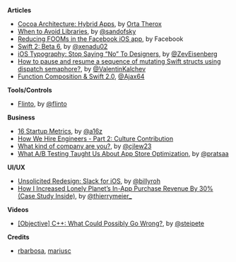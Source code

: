 **Articles**

* [Cocoa Architecture: Hybrid Apps](http://artsy.github.io/blog/2015/08/24/Cocoa-Architecture:-Hybrid-Apps/), by [Orta Therox](http://twitter.com/orta)
* [When to Avoid Libraries](https://sandofsky.com/blog/third-party-libraries.html), by [@sandofsky](https://twitter.com/sandofsky)
* [Reducing FOOMs in the Facebook iOS app](https://code.facebook.com/posts/1146930688654547/reducing-fooms-in-the-facebook-ios-app/), by Facebook
* [Swift 2: Beta 6](http://www.russbishop.net/swift-2-beta-6), by [@xenadu02](https://twitter.com/xenadu02)
* [iOS Typography: Stop Saying “No” To Designers](http://www.raizlabs.com/dev/2015/08/advanced-ios-typography/), by [@ZevEisenberg](https://twitter.com/ZevEisenberg)
* [How to pause and resume a sequence of mutating Swift structs using dispatch semaphore?](https://medium.com/@valentinkalchev/how-to-pause-and-resume-a-sequence-of-mutating-swift-structs-using-dispatch-semaphore-fc98eca55c0), by [@ValentinKalchev](https://twitter.com/ValentinKalchev)
* [Function Composition & Swift 2.0](https://medium.com/@Ajax64/function-composition-swift-2-0-9884330cdc1b), [@Ajax64](https://twitter.com/Ajax64)

**Tools/Controls**

* [Flinto](https://www.flinto.com/mac), by [@flinto](https://twitter.com/flinto)


**Business**

* [16 Startup Metrics](http://a16z.com/2015/08/21/16-metrics/), by [@a16z](https://twitter.com/a16z)
* [How We Hire Engineers - Part 2: Culture Contribution](https://blog.intercom.io/how-we-hire-engineers-part-2-culture-contribution/)
* [What kind of company are you?](https://signalvnoise.com/posts/3920-what-kind-of-company-are-you), by [@cjlew23](https://twitter.com/cjlew23)
* [What A/B Testing Taught Us About App Store Optimization](http://www.smashingmagazine.stfi.re/2015/08/ab-testing-taught-app-store-optimization/), by [@pratsaa](https://twitter.com/pratsaa)


**UI/UX**

* [Unsolicited Redesign: Slack for iOS](https://blog.growth.supply/unsolicited-redesign-slack-for-ios-61f57f879a12), by [@billyroh](https://twitter.com/billyroh)
* [How I Increased Lonely Planet’s In-App Purchase Revenue By 30% (Case Study Inside)](https://blog.growth.supply/how-i-increased-lonely-planet-s-in-app-purchase-revenue-by-30-case-study-inside-35213dd0f29a), by [@thierrymeier\_](https://twitter.com/thierrymeier_)

**Videos**

* [[Objective] C++: What Could Possibly Go Wrong?](https://realm.io/news/altconf-peter-steinberger-objective-c++-what-could-possibly-go-wrong/), by [@steipete](https://twitter.com/steipete)


**Credits**

*  [rbarbosa](https://github.com/rbarbosa), [mariusc](https://github.com/mariusc)